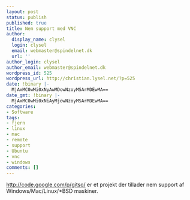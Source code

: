 ```yaml
---
layout: post
status: publish
published: true
title: Nem support med VNC
author:
  display_name: clysel
  login: clysel
  email: webmaster@spindelnet.dk
  url: ''
author_login: clysel
author_email: webmaster@spindelnet.dk
wordpress_id: 525
wordpress_url: http://christian.lysel.net/?p=525
date: !binary |-
  MjAxMC0wMi0xNyAwMDowNzoyMSArMDEwMA==
date_gmt: !binary |-
  MjAxMC0wMi0xNiAyMjowNzoyMSArMDEwMA==
categories:
- Software
tags:
- fjern
- linux
- mac
- remote
- support
- Ubuntu
- vnc
- windows
comments: []
---
```

<p><a title="gitso" href="http://code.google.com/p/gitso/" target="_blank">http://code.google.com/p/gitso/</a> er et projekt der tillader nem support af Windows/Mac/Linux/*BSD maskiner.</p>
